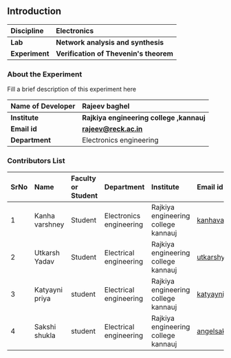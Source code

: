 ## Introduction


<b>Discipline | <b> Electronics
:--|:--|
<b> Lab | <b> Network analysis and synthesis
<b> Experiment|     <b> Verification of Thevenin's theorem

### About the Experiment 

Fill a brief description of this experiment here

<b>Name of Developer | <b> Rajeev baghel 
:--|:--|
<b> Institute | <b>  Rajkiya engineering college ,kannauj
<b> Email id|     <b> rajeev@reck.ac.in
<b> Department |  Electronics engineering
### Contributors List

SrNo | Name | Faculty or Student | Department| Institute | Email id
:--|:--|:--|:--|:--|:--|
1 | Kanha varshney | Student  | Electronics engineering| Rajkiya engineering college kannauj | kanhavarshney483@gmail.com
2 | Utkarsh Yadav  | Student | Electrical engineering | Rajkiya engineering college kannauj | utkarshyadav705@gmail.com
3 | Katyayni priya | student | Electrical engineering | Rajkiya engineering college kannauj | katyaynijk0109@gmail.com
4 | Sakshi shukla | student | Electrical engineering | Rajkiya engineering college kannauj | angelsakshi5678@gmail.com
